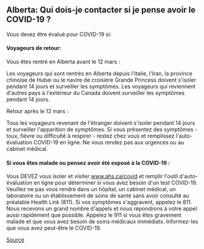 ## Alberta: Qui dois-je contacter si je pense avoir le COVID-19 ?

Vous devez être évalué pour COVID-19 si:

#### Voyageurs de retour:

Vous êtes rentré en Alberta avant le 12 mars :

Les voyageurs qui sont rentrés en Alberta depuis l'Italie, l'Iran, la province chinoise de Hubei ou le navire de croisière Grande Princess doivent s'isoler pendant 14 jours et surveiller les symptômes.
Les voyageurs qui reviennent d'autres pays à l'extérieur du Canada doivent surveiller les symptômes pendant 14 jours.

Retour après le 12 mars :

Tous les voyageurs revenant de l'étranger doivent s'isoler pendant 14 jours et surveiller l'apparition de symptômes.
Si vous présentez des symptômes - toux, fièvre ou difficulté à respirer - restez chez vous et remplissez l'auto-évaluation COVID-19 en ligne. Ne vous rendez pas aux urgences ou au cabinet médical.

#### Si vous êtes malade ou pensez avoir été exposé à la COVID-19 : 

Vous DEVEZ vous isoler et visiter www.ahs.ca/covid et remplir l'outil d'auto-évaluation en ligne pour déterminer si vous avez besoin d'un test COVID-19. 
Veuillez ne pas vous rendre dans un hôpital, un cabinet médical, un laboratoire ou un établissement de soins de santé sans avoir consulté au préalable Health Link (811). 
Si vos symptômes s'aggravent, appelez le 811. Nous recevons un grand nombre d'appels et nous répondrons à votre appel aussi rapidement que possible. 
Appelez le 911 si vous êtes gravement malade et que vous avez besoin de soins médicaux immédiats. Informez-les que vous avez peut-être le COVID-19.

[Source](https://www.albertahealthservices.ca/assets/info/ppih/if-ppih-ncov-2019-public-faq.pdf)
